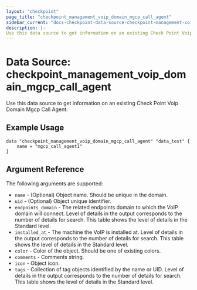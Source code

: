 ```yaml
---
layout: "checkpoint"
page_title: "checkpoint_management_voip_domain_mgcp_call_agent"
sidebar_current: "docs-checkpoint-data-source-checkpoint-management-voip-domain-mgcp-call-agent"
description: |-
Use this data source to get information on an existing Check Point Voip Domain Mgcp Call Agent.
---
```


# Data Source: checkpoint_management_voip_domain_mgcp_call_agent

Use this data source to get information on an existing Check Point Voip Domain Mgcp Call Agent.

## Example Usage
```hcl
data "checkpoint_management_voip_domain_mgcp_call_agent" "data_test" {
    name = "mgcp_call_agent1"
}
```

## Argument Reference

The following arguments are supported:

* `name` - (Optional) Object name. Should be unique in the domain.
* `uid` - (Optional) Object unique identifier.
* `endpoints_domain` - The related endpoints domain to which the VoIP domain will connect. Level of details in the output corresponds to the number of details for search. This table shows the level of details in the Standard level.
* `installed_at` - The machine the VoIP is installed at. Level of details in the output corresponds to the number of details for search. This table shows the level of details in the Standard level.
* `color` - Color of the object. Should be one of existing colors.
* `comments` - Comments string.
* `icon` - Object icon.
* `tags` - Collection of tag objects identified by the name or UID. Level of details in the output corresponds to the number of details for search. This table shows the level of details in the Standard level.
